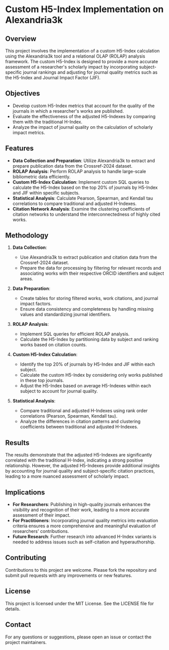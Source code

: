 # Custom H5-Index Implementation on Alexandria3k

## Overview
This project involves the implementation of a custom H5-Index calculation using the Alexandria3k tool and a relational OLAP (ROLAP) analysis framework. The custom H5-Index is designed to provide a more accurate assessment of a researcher's scholarly impact by incorporating subject-specific journal rankings and adjusting for journal quality metrics such as the H5-Index and Journal Impact Factor (JIF).

## Objectives
- Develop custom H5-Index metrics that account for the quality of the journals in which a researcher's works are published.
- Evaluate the effectiveness of the adjusted H5-Indexes by comparing them with the traditional H-Index.
- Analyze the impact of journal quality on the calculation of scholarly impact metrics.

## Features
- **Data Collection and Preparation**: Utilize Alexandria3k to extract and prepare publication data from the Crossref-2024 dataset.
- **ROLAP Analysis**: Perform ROLAP analysis to handle large-scale bibliometric data efficiently.
- **Custom H5-Index Calculation**: Implement custom SQL queries to calculate the H5-Index based on the top 20% of journals by H5-Index and JIF within specific subjects.
- **Statistical Analysis**: Calculate Pearson, Spearman, and Kendall tau correlations to compare traditional and adjusted H-Indexes.
- **Citation Network Analysis**: Examine the clustering coefficients of citation networks to understand the interconnectedness of highly cited works.

## Methodology
1. **Data Collection**:
    - Use Alexandria3k to extract publication and citation data from the Crossref-2024 dataset.
    - Prepare the data for processing by filtering for relevant records and associating works with their respective ORCID identifiers and subject areas.

2. **Data Preparation**:
    - Create tables for storing filtered works, work citations, and journal impact factors.
    - Ensure data consistency and completeness by handling missing values and standardizing journal identifiers.

3. **ROLAP Analysis**:
    - Implement SQL queries for efficient ROLAP analysis.
    - Calculate the H5-Index by partitioning data by subject and ranking works based on citation counts.

4. **Custom H5-Index Calculation**:
    - Identify the top 20% of journals by H5-Index and JIF within each subject.
    - Calculate the custom H5-Index by considering only works published in these top journals.
    - Adjust the H5-Index based on average H5-Indexes within each subject to account for journal quality.

5. **Statistical Analysis**:
    - Compare traditional and adjusted H-Indexes using rank order correlations (Pearson, Spearman, Kendall tau).
    - Analyze the differences in citation patterns and clustering coefficients between traditional and adjusted H-Indexes.

## Results
The results demonstrate that the adjusted H5-Indexes are significantly correlated with the traditional H-Index, indicating a strong positive relationship. However, the adjusted H5-Indexes provide additional insights by accounting for journal quality and subject-specific citation practices, leading to a more nuanced assessment of scholarly impact.

## Implications
- **For Researchers**: Publishing in high-quality journals enhances the visibility and recognition of their work, leading to a more accurate assessment of their impact.
- **For Practitioners**: Incorporating journal quality metrics into evaluation criteria ensures a more comprehensive and meaningful evaluation of researchers' contributions.
- **Future Research**: Further research into advanced H-Index variants is needed to address issues such as self-citation and hyperauthorship.

## Contributing
Contributions to this project are welcome. Please fork the repository and submit pull requests with any improvements or new features.

## License
This project is licensed under the MIT License. See the LICENSE file for details.

## Contact
For any questions or suggestions, please open an issue or contact the project maintainers.
